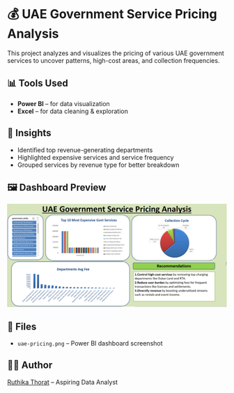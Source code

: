 # 💰 UAE Government Service Pricing Analysis

This project analyzes and visualizes the pricing of various UAE government services to uncover patterns, high-cost areas, and collection frequencies.

## 📊 Tools Used
- **Power BI** – for data visualization
- **Excel** – for data cleaning & exploration

## 🧠 Insights
- Identified top revenue-generating departments
- Highlighted expensive services and service frequency
- Grouped services by revenue type for better breakdown

## 🖼️ Dashboard Preview

![Dashboard](uae-pricing.png)

## 📂 Files
- `uae-pricing.png` – Power BI dashboard screenshot


## 👩‍💻 Author
[Ruthika Thorat](https://ruthika619.github.io) – Aspiring Data Analyst
